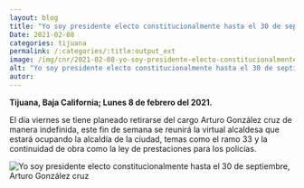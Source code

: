 ```yaml
---
layout: blog
title: "Yo soy presidente electo constitucionalmente hasta el 30 de septiembre, Arturo González cruz"
Date: 2021-02-08
categories: tijuana
permalink: /:categories/:title:output_ext
image: /img/cnr/2021-02-08-yo-soy-presidente-electo-constitucionalmente-hasta-el-30-de-septiembre-arturo-gonzalez-cruz.jpg
alt: "Yo soy presidente electo constitucionalmente hasta el 30 de septiembre, Arturo González cruz"
autor:
---
```


**Tijuana, Baja California; Lunes 8 de febrero del 2021.** 

El día viernes se tiene planeado retirarse del cargo Arturo González cruz de manera indefinida, este fin de semana se reunirá la  virtual alcaldesa que estará ocupando la alcaldía de la ciudad, temas como el ramo 33 y la continuidad de obra como  la ley de prestaciones para los policías.

<div id="carouselExampleSlidesOnly" class="carousel slide" data-ride="carousel">
  <div class="carousel-inner">
    <div class="carousel-item active">
       <img class="d-block w-100" src="/img/cnr2021-02-08-yo-soy-presidente-electo-constitucionalmente-hasta-el-30-de-septiembre-arturo-gonzalez-cruz.jpg" loading="lazy"  alt="Yo soy presidente electo constitucionalmente hasta el 30 de septiembre, Arturo González cruz">
    </div>
  </div>
</div>
